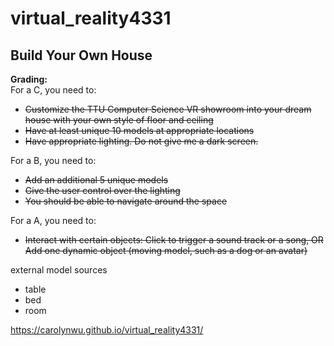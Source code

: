 # virtual_reality4331

## Build Your Own House

**Grading:**  
For a C, you need to:
* ~~Customize the TTU Computer Science VR showroom into your dream house with your own style of floor and ceiling~~
* ~~Have at least unique 10 models at appropriate locations~~
* ~~Have appropriate lighting. Do not give me a dark screen.~~

For a B, you need to:
* ~~Add an additional 5 unique models~~
* ~~Give the user control over the lighting~~
* ~~You should be able to navigate around the space~~

For a A, you need to:
* ~~Interact with certain objects: Click to trigger a sound track or a song, OR
Add one dynamic object (moving model, such as a dog or an avatar)~~


external model sources
* table  
* bed
* room  



https://carolynwu.github.io/virtual_reality4331/
